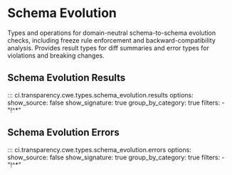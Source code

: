 # Schema Evolution

Types and operations for domain-neutral schema-to-schema evolution checks, including freeze rule enforcement and backward-compatibility analysis.
Provides result types for diff summaries and error types for violations and breaking changes.

## Schema Evolution Results

::: ci.transparency.cwe.types.schema_evolution.results
options:
  show_source: false
  show_signature: true
  group_by_category: true
  filters:
    - "!^*"

## Schema Evolution Errors

::: ci.transparency.cwe.types.schema_evolution.errors
options:
  show_source: false
  show_signature: true
  group_by_category: true
  filters:
    - "!^*"
